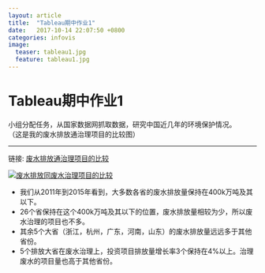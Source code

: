 ```yaml
---
layout: article
title:  "Tableau期中作业1"
date:   2017-10-14 22:07:50 +0800
categories: infovis 
image:
  teaser: tableau1.jpg
  feature: tableau1.jpg
---
```


# Tableau期中作业1

小组分配任务，从国家数据网抓取数据，研究中国近几年的环境保护情况。
<br>（这是我的废水排放通治理项目的比较图）

---
链接: [废水排放通治理项目的比较](https://public.tableau.com/views/_18374/1?:embed=y&:display_count=yes)

<div class='tableauPlaceholder' id='viz1515329003731' style='position: relative'><noscript><a href='#'><img alt='废水排放同废水治理项目的比较 ' src='https:&#47;&#47;public.tableau.com&#47;static&#47;images&#47;_1&#47;_18374&#47;1&#47;1_rss.png' style='border: none' /></a></noscript><object class='tableauViz'  style='display:none;'><param name='host_url' value='https%3A%2F%2Fpublic.tableau.com%2F' /> <param name='embed_code_version' value='3' /> <param name='site_root' value='' /><param name='name' value='_18374&#47;1' /><param name='tabs' value='no' /><param name='toolbar' value='yes' /><param name='static_image' value='https:&#47;&#47;public.tableau.com&#47;static&#47;images&#47;_1&#47;_18374&#47;1&#47;1.png' /> <param name='animate_transition' value='yes' /><param name='display_static_image' value='yes' /><param name='display_spinner' value='yes' /><param name='display_overlay' value='yes' /><param name='display_count' value='yes' /></object></div>                <script type='text/javascript'>                    var divElement = document.getElementById('viz1515329003731');                    var vizElement = divElement.getElementsByTagName('object')[0];                    vizElement.style.width='100%';vizElement.style.height=(divElement.offsetWidth*0.75)+'px';                    var scriptElement = document.createElement('script');                    scriptElement.src = 'https://public.tableau.com/javascripts/api/viz_v1.js';                    vizElement.parentNode.insertBefore(scriptElement, vizElement);                </script>




- 我们从2011年到2015年看到，大多数各省的废水排放量保持在400k万吨及其以下。
- 26个省保持在这个400k万吨及其以下的位置，废水排放量相较为少，所以废水治理的项目也不多。
- 其余5个大省（浙江，杭州，广东，河南，山东）的废水排放量远远多于其他省份。
- 5个排放大省在废水治理上，投资项目排放量增长率3个保持在4%以上。治理废水的项目量也高于其他省份。